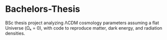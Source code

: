 # Bachelors-Thesis
BSc thesis project analyzing ΛCDM cosmology parameters assuming a flat Universe (Ωₖ = 0), with code to reproduce matter, dark energy, and radiation densities.
